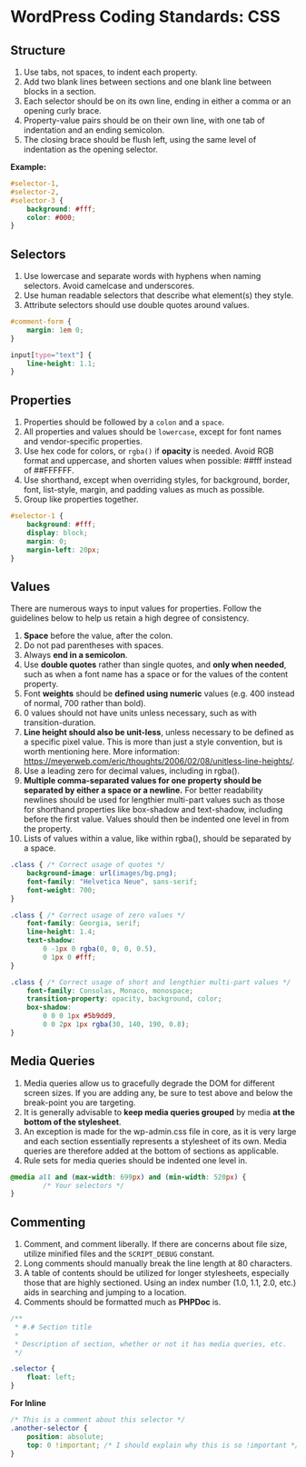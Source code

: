 # WordPress Coding Standards: CSS
## Structure
1. Use tabs, not spaces, to indent each property.
2. Add two blank lines between sections and one blank line between blocks in a section.
3. Each selector should be on its own line, ending in either a comma or an opening curly brace. 
4. Property-value pairs should be on their own line, with one tab of indentation and an ending semicolon. 
5. The closing brace should be flush left, using the same level of indentation as the opening selector.

**Example:**
```css
#selector-1,
#selector-2,
#selector-3 {
    background: #fff;
    color: #000;
}
```

## Selectors
1. Use lowercase and separate words with hyphens when naming selectors. Avoid camelcase and underscores.
2. Use human readable selectors that describe what element(s) they style.
3. Attribute selectors should use double quotes around values.

```css
#comment-form {
    margin: 1em 0;
}

input[type="text"] {
    line-height: 1.1;
}
```


## Properties
1. Properties should be followed by a `colon` and a `space`.
2. All properties and values should be `lowercase`, except for font names and vendor-specific properties.
3. Use hex code for colors, or `rgba()` if **opacity** is needed. Avoid RGB format and uppercase, and shorten values when possible: ##fff instead of ##FFFFFF.
4. Use shorthand, except when overriding styles, for background, border, font, list-style, margin, and padding values as much as possible.
5. Group like properties together.

```css
#selector-1 {
    background: #fff;
    display: block;
    margin: 0;
    margin-left: 20px;
}
```


## Values

There are numerous ways to input values for properties. Follow the guidelines below to help us retain a high degree of consistency.
1. **Space** before the value, after the colon.
2. Do not pad parentheses with spaces.
3. Always **end in a semicolon**.
4. Use **double quotes** rather than single quotes, and **only when needed**, such as when a font name has a space or for the values of the content property.
5. Font **weights** should be **defined using numeric** values (e.g. 400 instead of normal, 700 rather than bold).
6. 0 values should not have units unless necessary, such as with transition-duration.
7. **Line height should also be unit-less**, unless necessary to be defined as a specific pixel value. This is more than just a style convention, but is worth mentioning here. More information: https://meyerweb.com/eric/thoughts/2006/02/08/unitless-line-heights/.
8. Use a leading zero for decimal values, including in rgba().
9. **Multiple comma-separated values for one property should be separated by either a space or a newline.** For better readability newlines should be used for lengthier multi-part values such as those for shorthand properties like box-shadow and text-shadow, including before the first value. Values should then be indented one level in from the property.
10. Lists of values within a value, like within rgba(), should be separated by a space.

```css
.class { /* Correct usage of quotes */
    background-image: url(images/bg.png);
    font-family: "Helvetica Neue", sans-serif;
    font-weight: 700;
}

.class { /* Correct usage of zero values */
    font-family: Georgia, serif;
    line-height: 1.4;
    text-shadow:
        0 -1px 0 rgba(0, 0, 0, 0.5),
        0 1px 0 #fff;
}

.class { /* Correct usage of short and lengthier multi-part values */
    font-family: Consolas, Monaco, monospace;
    transition-property: opacity, background, color;
    box-shadow:
        0 0 0 1px #5b9dd9,
        0 0 2px 1px rgba(30, 140, 190, 0.8);
}
```

## Media Queries

1. Media queries allow us to gracefully degrade the DOM for different screen sizes. If you are adding any, be sure to test above and below the break-point you are targeting.
2. It is generally advisable to **keep media queries grouped** by media **at the bottom of the stylesheet**.
3. An exception is made for the wp-admin.css file in core, as it is very large and each section essentially represents a stylesheet of its own. Media queries are therefore added at the bottom of sections as applicable.
4. Rule sets for media queries should be indented one level in.


```css
@media all and (max-width: 699px) and (min-width: 520px) {
        /* Your selectors */
}
```

## Commenting
1. Comment, and comment liberally. If there are concerns about file size, utilize minified files and the `SCRIPT_DEBUG` constant. 
2. Long comments should manually break the line length at 80 characters.
3. A table of contents should be utilized for longer stylesheets, especially those that are highly sectioned. Using an index number (1.0, 1.1, 2.0, etc.) aids in searching and jumping to a location.
4. Comments should be formatted much as **PHPDoc** is. 


```css
/**
 * #.# Section title
 *
 * Description of section, whether or not it has media queries, etc.
 */

.selector {
    float: left;
}
```

**For Inline**
```css
/* This is a comment about this selector */
.another-selector {
    position: absolute;
    top: 0 !important; /* I should explain why this is so !important */
}
```

